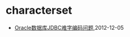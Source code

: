 # characterset
* [Oracle数据库JDBC难字编码问题](/2012/2012-12-05-oracle-jdbc-special-char-encode),2012-12-05
